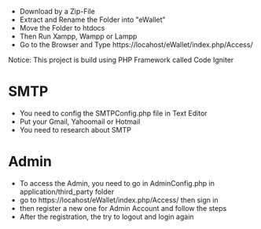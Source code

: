 - Download by a Zip-File
- Extract and Rename the Folder into "eWallet"
- Move the Folder to htdocs
- Then Run Xampp, Wampp or Lampp
- Go to the Browser and Type https://locahost/eWallet/index.php/Access/

Notice: This project is build using PHP Framework called Code Igniter

# SMTP

- You need to config the SMTPConfig.php file in Text Editor
- Put your Gmail, Yahoomail or Hotmail
- You need to research about SMTP 

# Admin

- To access the Admin, you need to go in AdminConfig.php in application/third_party folder
- go to https://locahost/eWallet/index.php/Access/ then sign in
- then register a new one for Admin Account and follow the steps 
- After the registration, the try to logout and login again
